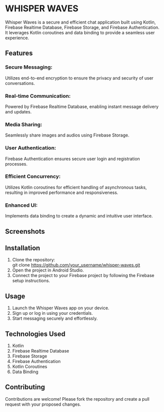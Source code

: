 <h1>WHISPER WAVES</h1>  
Whisper Waves is a secure and efficient chat application built using Kotlin, Firebase Realtime Database, Firebase Storage, and Firebase Authentication. It leverages Kotlin coroutines and data binding to provide a seamless user experience.  

<h2>Features</h2>  

<h3>Secure Messaging:</h3>  
Utilizes end-to-end encryption to ensure the privacy and security of user conversations.  
<h3>Real-time Communication:</h3>  
Powered by Firebase Realtime Database, enabling instant message delivery and updates.  
<h3>Media Sharing:</h3>  
Seamlessly share images and audios using Firebase Storage.  
<h3>User Authentication:</h3>  
Firebase Authentication ensures secure user login and registration processes.  
<h3>Efficient Concurrency:</h3>  
Utilizes Kotlin coroutines for efficient handling of asynchronous tasks, resulting in improved performance and responsiveness.  
<h3>Enhanced UI:</h3>  
Implements data binding to create a dynamic and intuitive user interface.  

<h2>Screenshots</h2>  

<h2>Installation</h2>  

1. Clone the repository:  
git clone https://github.com/your_username/whisper-waves.git
2. Open the project in Android Studio.  
3. Connect the project to your Firebase project by following the Firebase setup instructions.  

<h2>Usage</h2>  

1. Launch the Whisper Waves app on your device.  
2. Sign up or log in using your credentials.  
3. Start messaging securely and effortlessly.  

<h2>Technologies Used</h2>  

1. Kotlin  
2. Firebase Realtime Database  
3. Firebase Storage  
4. Firebase Authentication  
5. Kotlin Coroutines  
6. Data Binding  

<h2>Contributing</h2>  

Contributions are welcome! Please fork the repository and create a pull request with your proposed changes.


